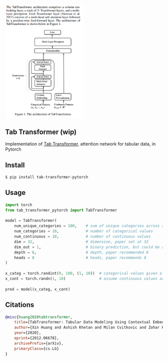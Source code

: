 <img src="./tab.png" width="250px"></img>

## Tab Transformer (wip)

Implementation of <a href="https://arxiv.org/abs/2012.06678">Tab Transformer</a>, attention network for tabular data, in Pytorch

## Install

```bash
$ pip install tab-transformer-pytorch
```

## Usage

```python
import torch
from tab_transformer_pytorch import TabTransformer

model = TabTransformer(
    num_unique_categories = 100,    # sum of unique categories across all categories
    num_categories = 10,            # number of categorical values
    num_continuous = 10,            # number of continuous values
    dim = 32,                       # dimension, paper set at 32
    dim_out = 1,                    # binary prediction, but could be anything
    depth = 6,                      # depth, paper recommended 6
    heads = 8                       # heads, paper recommends 8
)

x_categ = torch.randint(0, 100, (1, 10))  # categorical values given a unique id across all categories
x_cont = torch.randn(1, 10)               # assume continuous values are already normalized individually

pred = model(x_categ, x_cont)
```
## Citations

```bibtex
@misc{huang2020tabtransformer,
    title={TabTransformer: Tabular Data Modeling Using Contextual Embeddings}, 
    author={Xin Huang and Ashish Khetan and Milan Cvitkovic and Zohar Karnin},
    year={2020},
    eprint={2012.06678},
    archivePrefix={arXiv},
    primaryClass={cs.LG}
}
```
